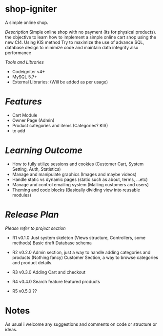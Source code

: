 

# shop-igniter
A simple online shop.

*Description*
Simple online shop with no payment (its for physical products). 
the objective to learn how to implement a simple online cart shop using the new CI4.
Using KIS method 
Try to maximize the use of advance SQL, database design to minimize code and maintain data integrity also performance

*Tools and Libraries*

- Codeigniter v4+
- MySQL 5.7+
- External Libraries: (Will be added as per usage)


# *Features*
- Cart Module
- Owner Page (Admin)
- Product categories and items (Categories? KIS)
- to add 

# *Learning Outcome*
- How to fully utilize sessions and cookies (Customer Cart, System Setting, Auth, Statistics)
- Manage and manipulate graphics (Images and maybe videos)
- Handle static vs dynamic pages (static such as about, terms, ...etc)
- Manage and control emailing system (Mailing customers and users)
- Theming and code blocks (Basically dividing view into reusable modules)


# *Release Plan*
*Please refer to project section*

- R1 v0.1.0
Just system skeleton (Views structure, Controllers, some methods)
Basic draft Database schema 

- R2 v0.2.0
Admin section, just a way to handle adding categories and products (Nothing fancy)
Customer Section, a way to browse categories and product details.

- R3 v0.3.0
Adding Cart and checkout

- R4 v0.4.0
Search feature
featured products

- R5 v0.5.0
??

# Notes 
As usual i welcome any suggestions and comments on code or structure or ideas.

